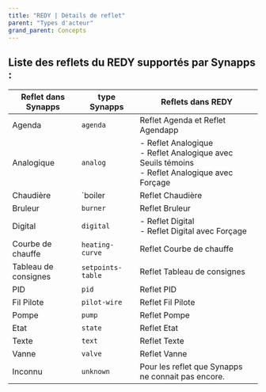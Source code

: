 ```yaml
---
title: "REDY | Détails de reflet"
parent: "Types d'acteur"
grand_parent: Concepts
---
```


## Liste des reflets du REDY supportés par Synapps :

| Reflet dans Synapps | type Synapps | Reflets dans REDY |
|---------------------|------| -------------------|
| Agenda | `agenda` | Reflet Agenda et Reflet Agendapp |
| Analogique | `analog` | - Reflet Analogique<br> - Reflet Analogique avec Seuils témoins<br> - Reflet Analogique avec Forçage |
| Chaudière | `boiler  | Reflet Chaudière |
| Bruleur | `burner` | Reflet Bruleur |
| Digital | `digital` | - Reflet Digital<br> - Reflet Digital avec Forçage |
| Courbe de chauffe | `heating-curve` | Reflet Courbe de chauffe |
| Tableau de consignes | `setpoints-table` | Reflet Tableau de consignes |
|PID | `pid` | Reflet PID |
| Fil Pilote | `pilot-wire` | Reflet Fil Pilote |
| Pompe | `pump` | Reflet Pompe |
| Etat | `state` | Reflet Etat |
| Texte | `text` | Reflet Texte |
| Vanne | `valve` | Reflet Vanne |
| Inconnu | `unknown` | Pour les reflet que Synapps ne connait pas encore. |
